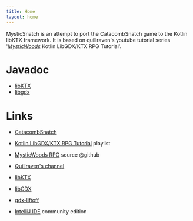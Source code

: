 ```yaml
---
title: Home
layout: home
---
```

MysticSnatch is an attempt to port the CatacombSnatch game to the Kotlin libKTX framework. It is based on quillraven's youtube tutorial series '[*MysticWoods*]() Kotlin LibGDX/KTX RPG Tutorial'.  

# Javadoc #
- [libKTX](https://libktx.github.io/docs/)
- [libgdx](https://javadoc.io/doc/com.badlogicgames.gdx/gdx/latest/index.html)

# Links #

- [CatacombSnatch](https://github.com/Maescool/Catacomb-Snatch)
- [Kotlin LibGDX/KTX RPG Tutorial](https://www.youtube.com/playlist?list=PLTKHCDn5RKK-_mX0s8BJNz7pQecR25689) playlist
- [MysticWoods RPG](https://github.com/Quillraven/MysticWoods) source @github
- [Quillraven's channel](https://www.youtube.com/@Quillraven)

- [libKTX](https://libktx.github.io)
- [libGDX](https://libgdx.com/)
- [gdx-liftoff](https://github.com/tommyettinger/gdx-liftoff/releases)
- [IntelliJ IDE](https://www.jetbrains.com/idea/) community edition